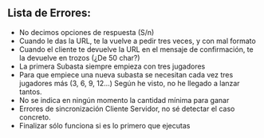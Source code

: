 ## Lista de Errores:
 
* No decimos opciones de respuesta (S/n)
* Cuando le das la URL, te la vuelve a pedir tres veces, y con mal formato
* Cuando el cliente te devuelve la URL en el mensaje de confirmación, te la devuelve en trozos (¿De 50 char?)
* La primera Subasta siempre empieza con tres jugadores
* Para que empiece una nueva subasta se necesitan cada vez tres jugadores más (3, 6, 9, 12...) Según he visto, no he llegado a lanzar tantos.
* No se indica en ningún momento la cantidad mínima para ganar
* Errores de sincronización Cliente Servidor, no sé detectar el caso concreto.
* Finalizar sólo funciona si es lo primero que ejecutas
